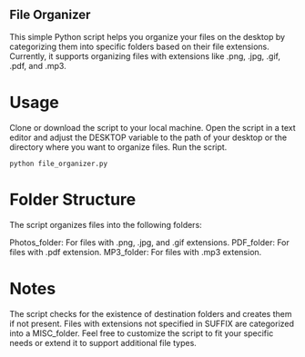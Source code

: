 ## File Organizer
This simple Python script helps you organize your files on the desktop by categorizing them into specific folders based on their file extensions. Currently, it supports organizing files with extensions like .png, .jpg, .gif, .pdf, and .mp3.

# Usage
Clone or download the script to your local machine.
Open the script in a text editor and adjust the DESKTOP variable to the path of your desktop or the directory where you want to organize files.
Run the script.

```python file_organizer.py```

# Folder Structure
The script organizes files into the following folders:

Photos_folder: For files with .png, .jpg, and .gif extensions.
PDF_folder: For files with .pdf extension.
MP3_folder: For files with .mp3 extension.

# Notes
The script checks for the existence of destination folders and creates them if not present.
Files with extensions not specified in SUFFIX are categorized into a MISC_folder.
Feel free to customize the script to fit your specific needs or extend it to support additional file types.

